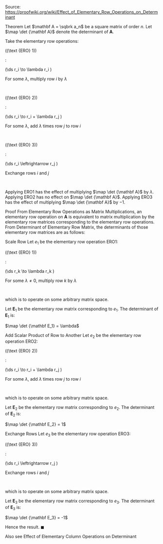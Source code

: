 # 

Source: https://proofwiki.org/wiki/Effect_of_Elementary_Row_Operations_on_Determinant



Theorem
Let $\mathbf A = \sqbrk a_n$ be a square matrix of order $n$.
Let $\map \det {\mathbf A}$ denote the determinant of $\mathbf A$.

Take the elementary row operations:




\((\text {ERO} 1)\)  

$:$  







\(\ds r_i \to \lambda r_i \)   





For some $\lambda$, multiply row $i$ by $\lambda$   

  


\((\text {ERO} 2)\)  

$:$  







\(\ds r_i \to r_i + \lambda r_j \)   





For some $\lambda$, add $\lambda$ times row $j$ to row $i$   

  


\((\text {ERO} 3)\)  

$:$  







\(\ds r_i \leftrightarrow r_j \)   





Exchange rows $i$ and $j$   

  


Applying $\text {ERO} 1$ has the effect of multiplying $\map \det {\mathbf A}$ by $\lambda$.
Applying $\text {ERO} 2$ has no effect on $\map \det {\mathbf A}$.
Applying $\text {ERO} 3$ has the effect of multiplying $\map \det {\mathbf A}$ by $-1$.


Proof
From Elementary Row Operations as Matrix Multiplications, an elementary row operation on $\mathbf A$ is equivalent to matrix multiplication by the elementary row matrices corresponding to the elementary row operations.
From Determinant of Elementary Row Matrix, the determinants of those elementary row matrices are as follows:


Scale Row
Let $e_1$ be the elementary row operation $\text {ERO} 1$:




\((\text {ERO} 1)\)  

$:$  







\(\ds r_k \to \lambda r_k \)   





For some $\lambda \ne 0$, multiply row $k$ by $\lambda$   

  

which is to operate on some arbitrary matrix space.

Let $\mathbf E_1$ be the elementary row matrix corresponding to $e_1$.
The determinant of $\mathbf E_1$ is:

$\map \det {\mathbf E_1} = \lambda$


Add Scalar Product of Row to Another
Let $e_2$ be the elementary row operation $\text {ERO} 2$:




\((\text {ERO} 2)\)  

$:$  







\(\ds r_i \to r_i + \lambda r_j \)   





For some $\lambda$, add $\lambda$ times row $j$ to row $i$   

  

which is to operate on some arbitrary matrix space.

Let $\mathbf E_2$ be the elementary row matrix corresponding to $e_2$.
The determinant of $\mathbf E_2$ is:

$\map \det {\mathbf E_2} = 1$


Exchange Rows
Let $e_3$ be the elementary row operation $\text {ERO} 3$:




\((\text {ERO} 3)\)  

$:$  







\(\ds r_i \leftrightarrow r_j \)   





Exchange rows $i$ and $j$   

  

which is to operate on some arbitrary matrix space.

Let $\mathbf E_3$ be the elementary row matrix corresponding to $e_3$.
The determinant of $\mathbf E_3$ is:

$\map \det {\mathbf E_3} = -1$

Hence the result.
$\blacksquare$


Also see
Effect of Elementary Column Operations on Determinant




